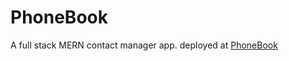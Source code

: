# PhoneBook

A full stack MERN contact manager app. deployed at [PhoneBook](https://infinite-fortress-94736.herokuapp.com/)
